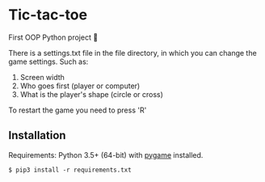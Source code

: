 # Tic-tac-toe

First OOP Python project 💜

There is a settings.txt file in the file directory, in which you can change the game settings. Such as:

1. Screen width
2. Who goes first (player or computer)
3. What is the player's shape (circle or cross)

To restart the game you need to press 'R'

## Installation

Requirements: Python 3.5+ (64-bit) with [pygame][doc-pygame] installed.

```
$ pip3 install -r requirements.txt
```

[doc-pygame]: https://www.pygame.org/docs/